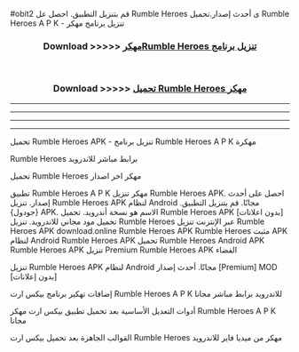 #obit2 قم بتنزيل التطبيق. احصل عل Rumble Heroes  ى أحدث إصدار.تحميل Rumble Heroes  A P K - تنزيل برنامج مهكر



<div align="center">
<h3>Download >>>>> <a href="https://ar-sites.web.app/?ar= Rumble Heroes ">مهكرRumble Heroes  تنزيل برنامج</a></h3><br>

<h3>Download >>>>> <a href="https://ar-sites.web.app/?ar= Rumble Heroes ">تحميل Rumble Heroes  مهكر</a></h3>
</div>


----------------------------------------------------------

----------------------------------------------------------

----------------------------------------------------------

----------------------------------------------------------


تحميل Rumble Heroes  APK - تنزيل برنامج Rumble Heroes  A P K مهكرة

Rumble Heroes  برابط مباشر للاندرويد

تحميل Rumble Heroes  مهكر اخر اصدار

تطبيق Rumble Heroes  A P K مهكر
تنزيل Rumble Heroes  APK. احصل على أحدث إصدار.
تنزيل Rumble Heroes  APK لنظام Android مجانًا.
قم بتنزيل التطبيق. {جودول} APK. الاسم هو نسخة أندرويد.
تحميل Rumble Heroes  APK [بدون اعلانات]
تحميل مود مجاني للاندرويد.
تنزيل Rumble Heroes  عبر الإنترنت
تنزيل Rumble Heroes  APK
download.online Rumble Heroes  APK
Rumble Heroes  مثبت APK لنظام Android
Rumble Heroes  APK
تحميل Rumble Heroes  Android APK
Rumble Heroes  APK تنزيل Premium
Rumble Heroes  APK الفضاء

تنزيل Rumble Heroes  APK لنظام Android مجانًا. أحدث إصدار [Premium] MOD [بدون إعلانات]

إضافات تهكير برنامج بيكس ارت Rumble Heroes  A P K للاندرويد برابط مباشر مجانا

أدوات التعديل الأساسية بعد تحميل تطبيق بيكس ارت مهكر Rumble Heroes  A P K مجانا

القوالب الجاهزة بعد تحميل بيكس ارت Rumble Heroes  مهكر من ميديا فاير للاندرويد



